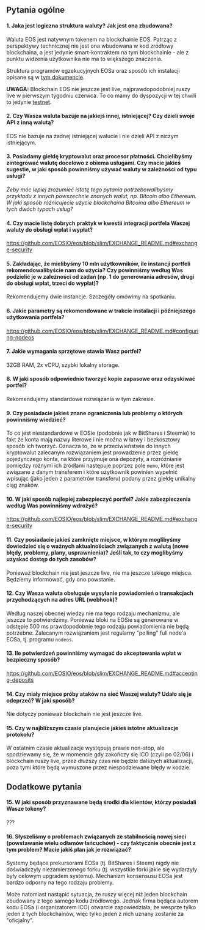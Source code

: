 ##  Pytania ogólne

#### 1. Jaka jest logiczna struktura waluty? Jak jest ona zbudowana?

Waluta EOS jest natywnym tokenem na blockchainie EOS. Patrząc z perspektywy technicznej nie jest ona wbudowana w kod zródłowy blockchaina, a jest jedynie smart-kontraktem na tym blockchainie - ale z punktu widzenia użytkownika nie ma to większego znaczenia.

Struktura programów egzekucyjnych EOSa oraz sposób ich instalacji opisane są w [tym dokumencie](https://github.com/EOSIO/eos/wiki/Local-Environment#1-getting-the-code).

**UWAGA:** Blockchain EOS nie jeszcze jest live, najprawdopodobniej ruszy live w pierwszym tygodniu czerwca. To co mamy do dyspozycji w tej chwili to jedynie [testnet](https://github.com/EOSIO/eos/blob/master/testnet.md).

#### 2. Czy Wasza waluta bazuje na jakiejś innej, istniejącej? Czy dzieli swoje API z inną walutą?

EOS nie bazuje na żadnej istniejącej walucie i nie dzieli API z niczym istniejącym.

#### 3. Posiadamy giełdę kryptowalut oraz procesor płatności. Chcielibyśmy zintegrować walutę docelowo z obiema usługami. Czy macie jakieś sugestie, w jaki sposób powinniśmy używać waluty w zależności od typu usługi?

*Żeby móc lepiej zrozumieć istotę tego pytania potrzebowalibyśmy przykładu z innych powszechnie znanych walut, np. Bitcoin albo Ethereum. W jaki sposób różnicujecie użycie blockchaina Bitcoina albo Ethereum w tych dwóch typach usług?*

#### 4. Czy macie listę dobrych praktyk w kwestii integracji portfela Waszej waluty do obsługi wpłat i wypłat?

<https://github.com/EOSIO/eos/blob/slim/EXCHANGE_README.md#exchange-security>

#### 5. Zakładając, że mielibyśmy 10 mln użytkowników, ile instancji portfeli rekomendowalibyście nam do użycia? Czy powinniśmy według Was podzielić je w zależności od zadań (np. 1 do generowania adresów, drugi do obsługi wpłat, trzeci do wypłat)?

Rekomendujemy dwie instancje. Szczegóły omówimy na spotkaniu.

#### 6. Jakie parametry są rekomendowane w trakcie instalacji i późniejszego użytkowania portfela?

<https://github.com/EOSIO/eos/blob/slim/EXCHANGE_README.md#configuring-nodeos>

#### 7. Jakie wymagania sprzętowe stawia Wasz portfel?

32GB RAM, 2x vCPU, szybki lokalny storage.

#### 8. W jaki sposób odpowiednio tworzyć kopie zapasowe oraz odzyskiwać portfel?

Rekomendujemy standardowe rozwiązania w tym zakresie.

#### 9. Czy posiadacie jakieś znane ograniczenia lub problemy o których powinniśmy wiedzieć?

To co jest niestandardowe w EOSie (podobnie jak w BitShares i Steemie) to fakt że konta mają nazwy literowe i nie można w łatwy i bezkosztowy sposób ich tworzyć. Oznacza to, że w przeciwieństwie do innych kryptowalut zalecanym rozwiązaniem jest prowadzenie przez giełdę pojedynczego konta, na które przyjmuje ona depozyty, a rozróżnianie pomiędzy rożnymi ich źródłami następuje poprzez pole `memo`, które jest związane z danym transferem i które użytkownik powinien wypełnić wpisując (jako jeden z parametrów transferu) podany przez giełdę unikalny ciąg znaków.

#### 10. W jaki sposób najlepiej zabezpieczyć portfel? Jakie zabezpieczenia według Was powinniśmy wdrożyć?

<https://github.com/EOSIO/eos/blob/slim/EXCHANGE_README.md#exchange-security>

#### 11. Czy posiadacie jakieś zamknięte miejsce, w którym moglibyśmy dowiedzieć się o ważnych aktualnościach związanych z walutą (nowe błędy, problemy, plany, usprawnienia)? Jeśli tak, to czy moglibyśmy uzyskać dostęp do tych zasobów?

Ponieważ blockchain nie jest jeszcze live, nie ma jeszcze takiego miejsca. Będziemy informować, gdy ono powstanie.

#### 12. Czy Wasza waluta obsługuje wysyłanie powiadomień o transakcjach przychodzących na adres URL (webhook)? 

Według naszej obecnej wiedzy nie ma tego rodzaju mechanizmu, ale jeszcze to potwierdzimy. Ponieważ bloki na EOSie są generowane w odstępie 500 ms prawdopodobnie tego rodzaju powiadomienia nie będą potrzebne. Zalecanym rozwiązaniem jest regularny "polling" full node'a EOSa, tj. programu `nodeos`.

#### 13. Ile potwierdzeń powinniśmy wymagać do akceptowania wpłat w bezpieczny sposób?

<https://github.com/EOSIO/eos/blob/slim/EXCHANGE_README.md#accepting-deposits>

#### 14. Czy miały miejsce próby ataków na sieć Waszej waluty? Udało się je odeprzeć? W jaki sposób?

Nie dotyczy ponieważ blockchain nie jest jeszcze live.

#### 15. Czy w najbliższym czasie planujecie jakieś istotne aktualizacje protokołu?

W ostatnim czasie aktualizacje występują prawie non-stop, ale spodziewamy się, że w momencie gdy zakończy się ICO (czyli po 02/06) i blockchain ruszy live, przez dłuższy czas nie będzie dalszych aktualizacji, poza tymi które będą wymuszone przez niespodziewane błędy w kodzie.

## Dodatkowe pytania

#### 15. W jaki sposób przyznawane będą środki dla klientów, którzy posiadali Wasze tokeny? 

???

#### 16. Słyszeliśmy o problemach związanych ze stabilnością nowej sieci (powstawanie wielu odłamów łańcuchów) - czy faktycznie obecnie jest z tym problem? Macie jakiś plan jak je rozwiązać?

Systemy będące prekursorami EOSa (tj. BitShares i Steem) nigdy nie doświadczyły niezamierzonego forku (tj. wszystkie forki jakie się wydarzyły były celowym upgradem systemu). Mechanizm konsensusu EOSa jest bardzo odporny na tego rodzaju problemy.

Może natomiast nastąpić sytuacja, że ruszy więcej niż jeden blockchain zbudowany z tego samego kodu źródłowego. Jednak firma będąca autorem kodu EOSa (i organizatorem ICO) otwarcie zapowiedziała, że wesprze tylko jeden z tych blockchainów, więc tylko jeden z nich uznany zostanie za "oficjalny".